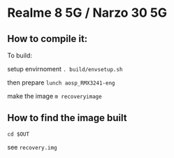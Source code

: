 
# Realme 8 5G / Narzo 30 5G

## How to compile it:

To build:

setup envirnoment
`. build/envsetup.sh`

then prepare
`lunch aosp_RMX3241-eng`

make the image
`m recoveryimage`

## How to find the image built

`cd $OUT`

see `recovery.img`
